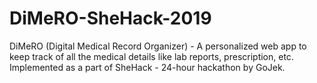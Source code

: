 # DiMeRO-SheHack-2019
DiMeRO (Digital Medical Record Organizer) - A personalized web app to keep track of all the medical details like lab reports, prescription, etc. Implemented as a part of SheHack - 24-hour hackathon by GoJek.
